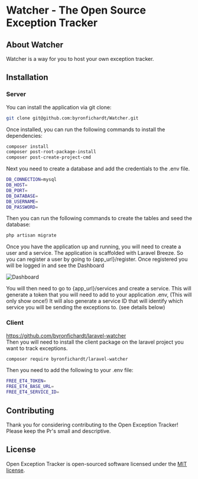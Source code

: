 # Watcher - The Open Source Exception Tracker

## About Watcher

Watcher is a way for you to host your own exception tracker.

## Installation

### Server
You can install the application via git clone:

```bash
git clone git@github.com:byronfichardt/Watcher.git
```

Once installed, you can run the following commands to install the dependencies:

```bash
composer install
composer post-root-package-install
composer post-create-project-cmd
```
Next you need to create a database and add the credentials to the .env file.

```bash
DB_CONNECTION=mysql
DB_HOST=
DB_PORT=
DB_DATABASE=
DB_USERNAME=
DB_PASSWORD=
```

Then you can run the following commands to create the tables and seed the database:

```bash
php artisan migrate
```

Once you have the application up and running, you will need to create a user and a service.
The application is scaffolded with Laravel Breeze. 
So you can register a user by going to {app_url}/register.
Once registered you will be logged in and see the Dashboard

![Dashboard](https://github.com/byronfichardt/free-exception-tracker/blob/main/public/img/img.png)

You will then need to go to {app_url}/services and create a service.
This will generate a token that you will need to add to your application .env, (This will only show once!)
It will also generate a service ID that will identify which service you will be sending the exceptions to.
(see details below)

### Client
https://github.com/byronfichardt/laravel-watcher  
Then you will need to install the client package on the laravel project you want to track exceptions.

```bash
composer require byronfichardt/laravel-watcher
```

Then you need to add the following to your .env file:

```bash
FREE_ET4_TOKEN=
FREE_ET4_BASE_URL=
FREE_ET4_SERVICE_ID=
```

## Contributing

Thank you for considering contributing to the Open Exception Tracker! 
Please keep the Pr's small and descriptive.

## License

Open Exception Tracker is open-sourced software licensed under the [MIT license](https://opensource.org/licenses/MIT).
